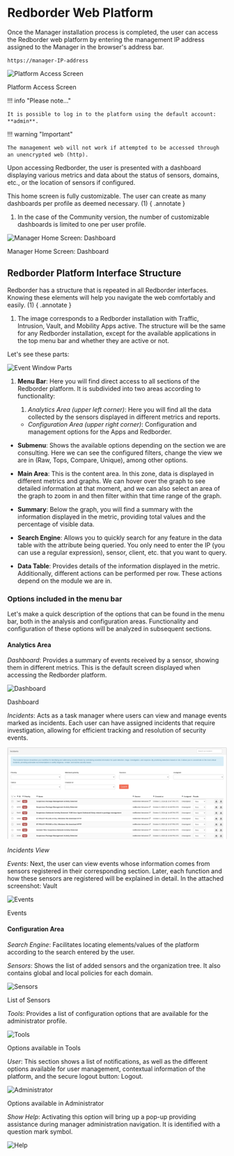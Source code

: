 
# Redborder Web Platform

Once the Manager installation process is completed, the user can access the Redborder web platform by entering the management IP address assigned to the Manager in the browser's address bar.

    https://manager-IP-address

![Platform Access Screen](images/ch03_img001.png)

Platform Access Screen

!!! info "Please note..."

    It is possible to log in to the platform using the default account: **admin**.

!!! warning "Important"

    The management web will not work if attempted to be accessed through an unencrypted web (http).

Upon accessing Redborder, the user is presented with a dashboard displaying various metrics and data about the status of sensors, domains, etc., or the location of sensors if configured.

This home screen is fully customizable. The user can create as many dashboards per profile as deemed necessary. (1)
{ .annotate }

1. In the case of the Community version, the number of customizable dashboards is limited to one per user profile.

![Manager Home Screen: Dashboard](images/ch03_img002.png)

Manager Home Screen: Dashboard

## Redborder Platform Interface Structure

Redborder has a structure that is repeated in all Redborder interfaces. Knowing these elements will help you navigate the web comfortably and easily. (1)
{ .annotate }

1. The image corresponds to a Redborder installation with Traffic, Intrusion, Vault, and Mobility Apps active. The structure will be the same for any Redborder installation, except for the available applications in the top menu bar and whether they are active or not.

Let's see these parts:

![Event Window Parts](images/ch03_img003.png)

1. **Menu Bar**: Here you will find direct access to all sections of the Redborder platform. It is subdivided into two areas according to functionality:
  
    1. *Analytics Area (upper left corner)*: Here you will find all the data collected by the sensors displayed in different metrics and reports.
    - *Configuration Area (upper right corner)*: Configuration and management options for the Apps and Redborder.

- **Submenu**: Shows the available options depending on the section we are consulting. Here we can see the configured filters, change the view we are in (Raw, Tops, Compare, Unique), among other options.

- **Main Area**: This is the content area. In this zone, data is displayed in different metrics and graphs. We can hover over the graph to see detailed information at that moment, and we can also select an area of the graph to zoom in and then filter within that time range of the graph.

- **Summary**: Below the graph, you will find a summary with the information displayed in the metric, providing total values and the percentage of visible data.

- **Search Engine**: Allows you to quickly search for any feature in the data table with the attribute being queried. You only need to enter the IP (you can use a regular expression), sensor, client, etc. that you want to query.

- **Data Table**: Provides details of the information displayed in the metric. Additionally, different actions can be performed per row. These actions depend on the module we are in.

### Options included in the menu bar

Let's make a quick description of the options that can be found in the menu bar, both in the analysis and configuration areas. Functionality and configuration of these options will be analyzed in subsequent sections.

#### Analytics Area

*Dashboard*: Provides a summary of events received by a sensor, showing them in different metrics. This is the default screen displayed when accessing the Redborder platform.

![Dashboard](images/ch03_img004.png)

Dashboard

*Incidents*: Acts as a task manager where users can view and manage events marked as incidents. Each user can have assigned incidents that require investigation, allowing for efficient tracking and resolution of security events.

![Incidents View](../more_in_detail/images/ch05_1_incidents_view.png)

*Incidents View*

*Events*: Next, the user can view events whose information comes from sensors registered in their corresponding section. Later, each function and how these sensors are registered will be explained in detail. In the attached screenshot: Vault

![Events](images/ch03_img005.png)

Events

#### Configuration Area

*Search Engine*: Facilitates locating elements/values of the platform according to the search entered by the user.

*Sensors*: Shows the list of added sensors and the organization tree. It also contains global and local policies for each domain.

![Sensors](images/ch03_img006.png)

List of Sensors

*Tools*: Provides a list of configuration options that are available for the administrator profile.

![Tools](images/ch03_img007.png)

Options available in Tools

*User*: This section shows a list of notifications, as well as the different options available for user management, contextual information of the platform, and the secure logout button: Logout.

![Administrator](images/ch03_img008.png)

Options available in Administrator

*Show Help*: Activating this option will bring up a pop-up providing assistance during manager administration navigation. It is identified with a question mark symbol.

![Help](images/ch03_img009.png)
